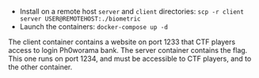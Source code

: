 - Install on a remote host `server` and `client` directories: `scp -r client server USER@REMOTEHOST:./biometric`
- Launch the containers: `docker-compose up -d`

The client container contains a website on port 1233 that CTF players access to login Ph0worama bank.
The server container contains the flag. This one runs on port 1234, and must be accessible to CTF players, and to the other container.


